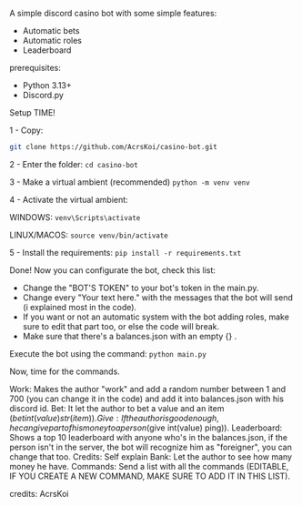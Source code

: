 A simple discord casino bot with some simple features:
- Automatic bets
- Automatic roles
- Leaderboard

prerequisites:
- Python 3.13+
- Discord.py

Setup TIME!

1 - Copy:
```bash
git clone https://github.com/AcrsKoi/casino-bot.git
```
2 - Enter the folder:
```cd casino-bot```

3 - Make a virtual ambient (recommended)
```python -m venv venv```

4 - Activate the virtual ambient:

WINDOWS:
```venv\Scripts\activate```

LINUX/MACOS:
```source venv/bin/activate```

5 - Install the requirements:
```pip install -r requirements.txt```

Done! Now you can configurate the bot, check this list:
- Change the "BOT'S TOKEN" to your bot's token in the main.py.
- Change every "Your text here." with the messages that the bot will send (i explained most in the code).
- If you want or not an automatic system with the bot adding roles, make sure to edit that part too, or else the code will break.
- Make sure that there's a balances.json with an empty {} .

Execute the bot using the command:
```python main.py```

Now, time for the commands.

Work: Makes the author "work" and add a random number between 1 and 700 (you can change it in the code) and add it into balances.json with his discord id.
Bet: It let the author to bet a value and an item ($bet int(value) str(item)).
Give: If the author is good enough, he can give part of his money to a person ($give int(value) ping)).
Leaderboard: Shows a top 10 leaderboard with anyone who's in the balances.json, if the person isn't in the server, the bot will recognize him as "foreigner", you can change that too.
Credits: Self explain
Bank: Let the author to see how many money he have.
Commands: Send a list with all the commands (EDITABLE, IF YOU CREATE A NEW COMMAND, MAKE SURE TO ADD IT IN THIS LIST).

credits: AcrsKoi
